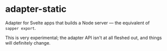 # adapter-static

Adapter for Svelte apps that builds a Node server — the equivalent of `sapper export`.

This is very experimental; the adapter API isn't at all fleshed out, and things will definitely change.